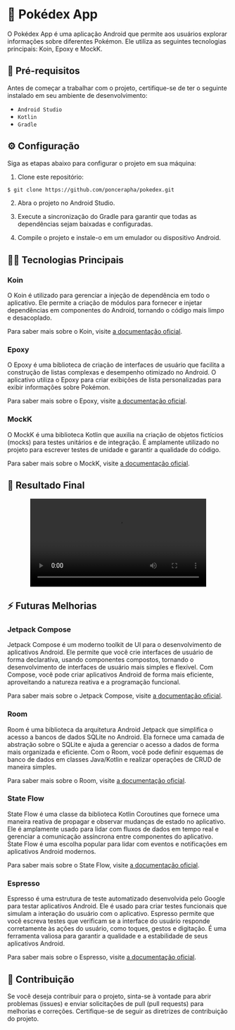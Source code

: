 
# 📱 Pokédex App

O Pokédex App é uma aplicação Android que permite aos usuários explorar informações sobre diferentes Pokémon. Ele utiliza as seguintes tecnologias principais: Koin, Epoxy e MockK.

## 📝 Pré-requisitos

Antes de começar a trabalhar com o projeto, certifique-se de ter o seguinte instalado em seu ambiente de desenvolvimento:

- `Android Studio`
- `Kotlin`
- `Gradle`

## ⚙️ Configuração

Siga as etapas abaixo para configurar o projeto em sua máquina:

1. Clone este repositório:

```bash
$ git clone https://github.com/poncerapha/pokedex.git
```

2. Abra o projeto no Android Studio.

3. Execute a sincronização do Gradle para garantir que todas as dependências sejam baixadas e configuradas.

4. Compile o projeto e instale-o em um emulador ou dispositivo Android.

## 👨‍💻 Tecnologias Principais

### Koin

O Koin é utilizado para gerenciar a injeção de dependência em todo o aplicativo. Ele permite a criação de módulos para fornecer e injetar dependências em componentes do Android, tornando o código mais limpo e desacoplado.

Para saber mais sobre o Koin, visite [a documentação oficial](https://insert-koin.io/).

### Epoxy

O Epoxy é uma biblioteca de criação de interfaces de usuário que facilita a construção de listas complexas e desempenho otimizado no Android. O aplicativo utiliza o Epoxy para criar exibições de lista personalizadas para exibir informações sobre Pokémon.

Para saber mais sobre o Epoxy, visite [a documentação oficial](https://github.com/airbnb/epoxy).

### MockK

O MockK é uma biblioteca Kotlin que auxilia na criação de objetos fictícios (mocks) para testes unitários e de integração. É amplamente utilizado no projeto para escrever testes de unidade e garantir a qualidade do código.

Para saber mais sobre o MockK, visite [a documentação oficial](https://mockk.io/).

## 📲 Resultado Final

<div align="center">
  <video src="https://github.com/poncerapha/pokedex/assets/38406330/0d7ad315-3dee-472b-8986-39a249e01f6a" width="400" />
</div>

## ⚡ Futuras Melhorias

### Jetpack Compose

Jetpack Compose é um moderno toolkit de UI para o desenvolvimento de aplicativos Android. Ele permite que você crie interfaces de usuário de forma declarativa, usando componentes compostos, tornando o desenvolvimento de interfaces de usuário mais simples e flexível. Com Compose, você pode criar aplicativos Android de forma mais eficiente, aproveitando a natureza reativa e a programação funcional.

Para saber mais sobre o Jetpack Compose, visite [a documentação oficial](https://developer.android.com/jetpack/compose?gclid=CjwKCAjw-eKpBhAbEiwAqFL0mq6W1-98qW5uiDgMC7YGTtTuJGD2DcpiExLDUcNyAKTlV_JZrawl1hoCwlYQAvD_BwE&gclsrc=aw.ds).

### Room

Room é uma biblioteca da arquitetura Android Jetpack que simplifica o acesso a bancos de dados SQLite no Android. Ela fornece uma camada de abstração sobre o SQLite e ajuda a gerenciar o acesso a dados de forma mais organizada e eficiente. Com o Room, você pode definir esquemas de banco de dados em classes Java/Kotlin e realizar operações de CRUD de maneira simples.

Para saber mais sobre o Room, visite [a documentação oficial](https://developer.android.com/jetpack/androidx/releases/room).

### State Flow

State Flow é uma classe da biblioteca Kotlin Coroutines que fornece uma maneira reativa de propagar e observar mudanças de estado no aplicativo. Ele é amplamente usado para lidar com fluxos de dados em tempo real e gerenciar a comunicação assíncrona entre componentes do aplicativo. State Flow é uma escolha popular para lidar com eventos e notificações em aplicativos Android modernos.

Para saber mais sobre o State Flow, visite [a documentação oficial](https://developer.android.com/kotlin/flow/stateflow-and-sharedflow).

### Espresso

Espresso é uma estrutura de teste automatizado desenvolvida pelo Google para testar aplicativos Android. Ele é usado para criar testes funcionais que simulam a interação do usuário com o aplicativo. Espresso permite que você escreva testes que verificam se a interface do usuário responde corretamente às ações do usuário, como toques, gestos e digitação. É uma ferramenta valiosa para garantir a qualidade e a estabilidade de seus aplicativos Android.

Para saber mais sobre o Espresso, visite [a documentação oficial](https://developer.android.com/training/testing/espresso).

## 💼 Contribuição

Se você deseja contribuir para o projeto, sinta-se à vontade para abrir problemas (issues) e enviar solicitações de pull (pull requests) para melhorias e correções. Certifique-se de seguir as diretrizes de contribuição do projeto.
